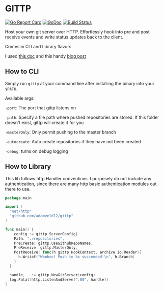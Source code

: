 # GITTP

[![Go Report Card](https://goreportcard.com/badge/github.com/adamveld12/gittp)](https://goreportcard.com/report/github.com/adamveld12/gittp)
[![GoDoc](https://godoc.org/github.com/adamveld12/gittp?status.svg)](http://godoc.org/github.com/adamveld12/gittp)
[![Build Status](https://drone.io/github.com/adamveld12/gittp/status.png)](https://drone.io/github.com/adamveld12/gittp/latest)


Host your own git server over HTTP. Effortlessly hook into pre and post receive events and write status updates back to the client.

Comes in CLI and Library flavors.

I used [this doc](https://www.kernel.org/pub/software/scm/git/docs/technical/http-protocol.html) and this handy [blog post](http://www.michaelfcollins3.me/blog/2012/05/18/implementing-a-git-http-server.html)


## How to CLI

Simply run `gittp` at your command line after installing the binary into your `$PATH`.

Available args:

`-port`: The port that gittp listens on

`-path`: Specify a file path where pushed repositories are stored. If this folder doesn't exist, gittp will create it for you

`-masterOnly`: Only permit pushing to the master branch

`-autocreate`: Auto create repositories if they have not been created

`-debug`: turns on debug logging

## How to Library

This lib follows http.Handler conventions. I purposely do not include any authentication, since there are many http basic authentication modules out there to use.


```go
package main

import (
  "net/http"
  "github.com/adamveld12/gittp"
)

func main() {
	config := gittp.ServerConfig{
    Path: "./repositories",
    PreCreate: gittp.UseGithubRepoNames,
    PreReceive: gittp.MasterOnly,
    PostReceive: func(h gittp.HookContext, archive io.Reader){
      h.Writef("Woohoo! Push to %s succeeded!\n", h.Branch)
    }
  }

  handle, _ := gittp.NewGitServer(config)
  log.Fatal(http.ListenAndServe(":80", handle))
}
```
